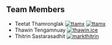 ## Team Members
- Teetat Thamronglak [![ttamx](https://img.shields.io/endpoint?url=https%3A%2F%2Fatcoder-badges.now.sh%2Fapi%2Fcodeforces%2Fjson%2Fttamx)](https://codeforces.com/profile/ttamx) [![ttamx](https://img.shields.io/endpoint?url=https%3A%2F%2Fatcoder-badges.now.sh%2Fapi%2Fatcoder%2Fjson%2Fttamx)](https://atcoder.jp/users/ttamx)
- Thawin Tengamnuay [![thawin.ice](https://img.shields.io/endpoint?url=https%3A%2F%2Fatcoder-badges.now.sh%2Fapi%2Fcodeforces%2Fjson%2Fthawin.ice)](https://codeforces.com/profile/thawin.ice) 
- Thitrin Sastarasadhit [![markthitrin](https://img.shields.io/endpoint?url=https%3A%2F%2Fatcoder-badges.now.sh%2Fapi%2Fcodeforces%2Fjson%2Fmarkthitrin)](https://codeforces.com/profile/markthitrin) 